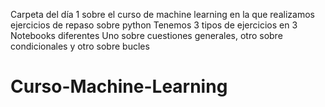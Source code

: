 Carpeta del día 1 sobre el curso de machine learning en la que realizamos ejercicios de repaso sobre python
Tenemos 3 tipos de ejercicios en 3 Notebooks diferentes
Uno sobre cuestiones generales, otro sobre condicionales y otro sobre bucles
# Curso-Machine-Learning
